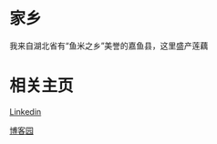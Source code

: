 # 家乡
我来自湖北省有“鱼米之乡”美誉的嘉鱼县，这里盛产莲藕

# 相关主页

[Linkedin](https://cn.linkedin.com/in/lvlinxuan)

[博客园](http://www.cnblogs.com/xuanll/)

